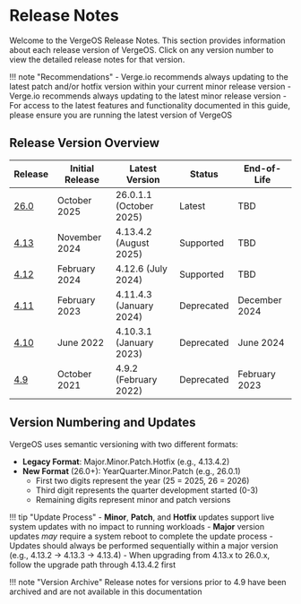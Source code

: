 # Release Notes

Welcome to the VergeOS Release Notes. This section provides information about each release version of VergeOS. Click on any version number to view the detailed release notes for that version.

!!! note "Recommendations"
    - Verge.io recommends always updating to the latest patch and/or hotfix version within your current minor release version
    - Verge.io recommends always updating to the latest minor release version
    - For access to the latest features and functionality documented in this guide, please ensure you are running the latest version of VergeOS

## Release Version Overview

| Release | Initial Release | Latest Version | Status | End-of-Life |
|--------|----------------|----------------|---------|-------------|
| [26.0](release-notes.md) | October 2025 | 26.0.1.1 (October 2025) | Latest | TBD |
| [4.13](4-13-release-notes.md) | November 2024 | 4.13.4.2 (August 2025) | Supported | TBD |
| [4.12](4-12-release-notes.md) | February 2024 | 4.12.6 (July 2024) | Supported | TBD |
| [4.11](4-11-release-notes.md) | February 2023 | 4.11.4.3 (January 2024) | Deprecated | December 2024 |
| [4.10](4-10-release-notes.md) | June 2022 | 4.10.3.1 (January 2023) | Deprecated | June 2024 |
| [4.9](4-9-release-notes.md) | October 2021 | 4.9.2 (February 2022) | Deprecated | February 2023 |

## Version Numbering and Updates

VergeOS uses semantic versioning with two different formats:

- **Legacy Format**: Major.Minor.Patch.Hotfix (e.g., 4.13.4.2)
- **New Format** (26.0+): YearQuarter.Minor.Patch (e.g., 26.0.1)
    - First two digits represent the year (25 = 2025, 26 = 2026)
    - Third digit represents the quarter development started (0-3)
    - Remaining digits represent minor and patch versions

!!! tip "Update Process"
    - **Minor**, **Patch**, and **Hotfix** updates support live system updates with no impact to running workloads
    - **Major** version updates *may* require a system reboot to complete the update process
    - Updates should always be performed sequentially within a major version (e.g., 4.13.2 → 4.13.3 → 4.13.4)
    - When upgrading from 4.13.x to 26.0.x, follow the upgrade path through 4.13.4.2 first

!!! note "Version Archive"
    Release notes for versions prior to 4.9 have been archived and are not available in this documentation
